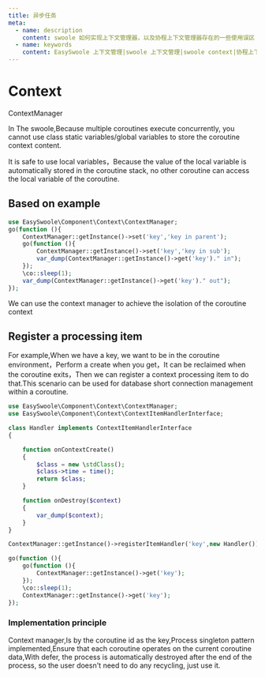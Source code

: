 ```yaml
---
title: 异步任务
meta:
  - name: description
    content: swoole 如何实现上下文管理器，以及协程上下文管理器存在的一些使用误区
  - name: keywords
    content: EasySwoole 上下文管理|swoole 上下文管理|swoole context|协程上下文管理|协程 context
---
```


# Context
ContextManager

In The swoole,Because multiple coroutines execute concurrently, you cannot use class static variables/global variables to store the coroutine context content.

It is safe to use local variables，Because the value of the local variable is automatically stored in the coroutine stack, no other coroutine can access the local variable of the coroutine.

##  Based on example
```php
use EasySwoole\Component\Context\ContextManager;
go(function (){
    ContextManager::getInstance()->set('key','key in parent');
    go(function (){
        ContextManager::getInstance()->set('key','key in sub');
        var_dump(ContextManager::getInstance()->get('key')." in");
    });
    \co::sleep(1);
    var_dump(ContextManager::getInstance()->get('key')." out");
});
```
We can use the context manager to achieve the isolation of the coroutine context

## Register a processing item

For example,When we have a key, we want to be in the coroutine environment，Perform a create when you get，It can be reclaimed when the coroutine exits，Then we can register a context processing item to do that.This scenario can be used for database short connection management within a coroutine.

```php
use EasySwoole\Component\Context\ContextManager;
use EasySwoole\Component\Context\ContextItemHandlerInterface;

class Handler implements ContextItemHandlerInterface
{

    function onContextCreate()
    {
        $class = new \stdClass();
        $class->time = time();
        return $class;
    }

    function onDestroy($context)
    {
        var_dump($context);
    }
}

ContextManager::getInstance()->registerItemHandler('key',new Handler());

go(function (){
    go(function (){
        ContextManager::getInstance()->get('key');
    });
    \co::sleep(1);
    ContextManager::getInstance()->get('key');
});
```

### Implementation principle
Context manager,Is by the coroutine id as the key,Process singleton pattern implemented,Ensure that each coroutine operates on the current coroutine data,With defer, the process is automatically destroyed after the end of the process, so the user doesn't need to do any recycling, just use it.

